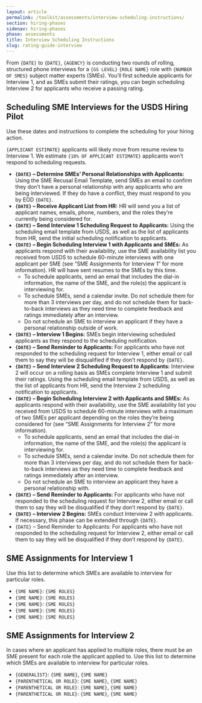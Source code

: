 ```yaml
---
layout: article
permalink: /toolkit/assessments/interview-scheduling-instructions/
section: hiring-phases
sidenav: hiring-phases
phase: assessments
title: Interview Scheduling Instructions
slug: rating-guide-interview
---
```


From `{DATE}` to `{DATE}`, `{AGENCY}` is conducting two rounds of rolling, structured phone interviews for a `{GS LEVEL}` `{ROLE NAME}` role with `{NUMBER OF SMES}` subject matter experts (SMEs). You’ll first schedule applicants for Interview 1, and as SMEs submit their ratings, you can begin scheduling Interview 2 for applicants who receive a passing rating.

## Scheduling SME Interviews for the USDS Hiring Pilot

Use these dates and instructions to complete the scheduling for your hiring action.

`{APPLICANT ESTIMATE}` applicants will likely move from resume review to Interview 1. We estimate `{10% OF APPLICANT ESTIMATE}` applicants won’t respond to scheduling requests.

- **`{DATE}` – Determine SMEs’ Personal Relationships with Applicants:** Using the SME Recusal Email Template, send SMEs an email to confirm they don’t have a personal relationship with any applicants who are being interviewed. If they do have a conflict, they must respond to you by EOD `{DATE}`.
- **`{DATE}` – Receive Applicant List from HR:** HR will send you a list of applicant names, emails, phone, numbers, and the roles they’re currently being considered for.
- **`{DATE}` – Send Interview 1 Scheduling Request to Applicants:** Using the scheduling email template from USDS, as well as the list of applicants from HR, send the initial scheduling notification to applicants.
- **`{DATE}` – Begin Scheduling Interview 1 with Applicants and SMEs:** As applicants respond with their availability, use the SME availability list you received from USDS to schedule 60-minute interviews with one applicant per SME (see “SME Assignments for Interview 1” for more information). HR will have sent resumes to the SMEs by this time.
  - To schedule applicants, send an email that includes the dial-in information, the name of the SME, and the role(s) the applicant is interviewing for.
  - To schedule SMEs, send a calendar invite. Do not schedule them for more than 3 interviews per day, and do not schedule them for back-to-back interviews as they need time to complete feedback and ratings immediately after an interview.
  - Do not schedule an SME to interview an applicant if they have a personal relationship outside of work.
- **`{DATE}` – Interview 1 Begins:** SMEs begin interviewing scheduled applicants as they respond to the scheduling notification.
- **`{DATE}` – Send Reminder to Applicants:** For applicants who have not responded to the scheduling request for Interview 1, either email or call them to say they will be disqualified if they don’t respond by `{DATE}`.
- **`{DATE}` – Send Interview 2 Scheduling Request to Applicants:** Interview 2 will occur on a rolling basis as SMEs complete Interview 1 and submit their ratings. Using the scheduling email template from USDS, as well as the list of applicants from HR, send the Interview 2 scheduling notification to applicants.
- **`{DATE}` – Begin Scheduling Interview 2 with Applicants and SMEs:** As applicants respond with their availability, use the SME availability list you received from USDS to schedule 60-minute interviews with a maximum of two SMEs per applicant depending on the roles they’re being considered for (see “SME Assignments for Interview 2” for more information).
  - To schedule applicants, send an email that includes the dial-in information, the name of the SME, and the role(s) the applicant is interviewing for.
  - To schedule SMEs, send a calendar invite. Do not schedule them for more than 3 interviews per day, and do not schedule them for back-to-back interviews as they need time to complete feedback and ratings immediately after an interview.
  - Do not schedule an SME to interview an applicant they have a personal relationship with.
- **`{DATE}` – Send Reminder to Applicants:** For applicants who have not responded to the scheduling request for Interview 2, either email or call them to say they will be disqualified if they don’t respond by `{DATE}`.
- **`{DATE}` – Interview 2 Begins:** SMEs conduct Interview 2 with applicants. If necessary, this phase can be extended through `{DATE}`.
- `{DATE}` – Send Reminder to Applicants: For applicants who have not responded to the scheduling request for Interview 2, either email or call them to say they will be disqualified if they don’t respond by `{DATE}`.

## SME Assignments for Interview 1

Use this list to determine which SMEs are available to interview for particular roles.

- `{SME NAME}`: `{SME ROLES}`
- `{SME NAME}`: `{SME ROLES}`
- `{SME NAME}`: `{SME ROLES}`
- `{SME NAME}`: `{SME ROLES}`
- `{SME NAME}`: `{SME ROLES}`

## SME Assignments for Interview 2

In cases where an applicant has applied to multiple roles, there must be an SME present for each role the applicant applied to. Use this list to determine which SMEs are available to interview for particular roles.

- `{GENERALIST}`: `{SME NAME}`, `{SME NAME}`
-	`{PARENTHETICAL OR ROLE}`: `{SME NAME}`, `{SME NAME}`
-	`{PARENTHETICAL OR ROLE}`: `{SME NAME}`, `{SME NAME}`
-	`{PARENTHETICAL OR ROLE}`: `{SME NAME}`, `{SME NAME}`
